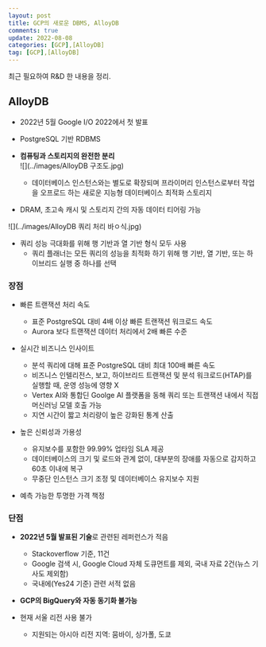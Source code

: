 ```yaml
---
layout: post
title: GCP의 새로운 DBMS, AlloyDB
comments: true
update: 2022-08-08
categories: [GCP],[AlloyDB]
tag: [GCP],[AlloyDB]
---
```


최근 필요하여 R&D 한 내용을 정리.


## AlloyDB
- 2022년 5월 Google I/O 2022에서 첫 발표  

- PostgreSQL 기반 RDBMS  

- **컴퓨팅과 스토리지의 완전한 분리**  
![](../images/AlloyDB 구조도.jpg)  
	+ 데이터베이스 인스턴스와는 별도로 확장되며 프라이머리 인스턴스로부터 작업을 오프로드 하는 새로운 지능형 데이터베이스 최적화 스토리지  

- DRAM, 초고속 캐시 및 스토리지 간의 자동 데이터 티어링 가능  
  
![](../images/AlloyDB 쿼리 처리 바ㅇ식.jpg)  
  
- 쿼리 성능 극대화를 위해 행 기반과 열 기반 형식 모두 사용  
	+ 쿼리 플래너는 모든 쿼리의 성능을 최적화 하기 위해 행 기반, 열 기반, 또는 하이브리드 실행 중 하나를 선택



### 장점
- 빠른 트랜잭션 처리 속도  
	+ 표준 PostgreSQL 대비 4배 이상 빠른 트랜잭션 워크로드 속도  
	+ Aurora 보다 트랜잭션 데이터 처리에서 2배 빠른 수준  
  
- 실시간 비즈니스 인사이트
	+ 분석 쿼리에 대해 표준 PostgreSQL 대비 최대 100배 빠른 속도
	+ 비즈니스 인텔리전스, 보고, 하이브리드 트랜잭션 및 분석 워크로드(HTAP)를 실행할 때, 운영 성능에 영향 X
	+ Vertex AI와 통합딘 Goolge AI 플랫폼을 동해 쿼리 또는 트랜잭션 내에서 직접 머신러닝 모델 호출 가능
	+ 지연 시간이 짧고 처리량이 높은 강화된 통계 산출

- 높은 신뢰성과 가용성
	+ 유지보수를 포함한 99.99% 업타임 SLA 제공
	+ 데이터베이스의 크기 및 로드와 관계 없이, 대부분의 장애를 자동으로 감지하고 60초 이내에 복구
	+ 무중단 인스턴스 크기 조정 및 데이터베이스 유지보수 지원

- 예측 가능한 투명한 가격 책정
  
  
  

### 단점
- **2022년 5월 발표된 기술**로 관련된 레퍼런스가 적음  
	+ Stackoverflow 기준, 11건  
	+ Google 검색 시, Google Cloud 자체 도큐먼트를 제외, 국내 자료 2건(뉴스 기사도 제외함)  
	+ 국내에(Yes24 기준) 관련 서적 없음  
  
- **GCP의 BigQuery와 자동 동기화 불가능**

- 현재 서울 리전 사용 불가 
	+ 지원되는 아시아 리전 지역: 뭄바이, 싱가폴, 도쿄
